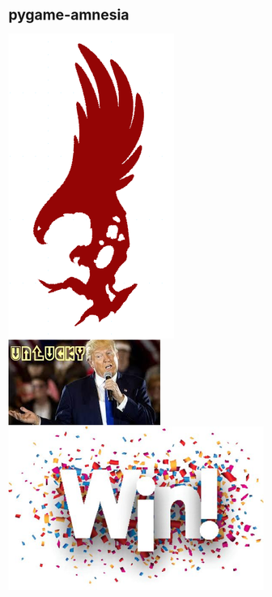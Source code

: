 # pygame-amnesia
<img src = "https://github.com/GetG00d/pygame-amnesia/blob/master/logo.png">
<img src = "https://github.com/GetG00d/pygame-amnesia/blob/master/trump.jpg">
<img src = "https://github.com/GetG00d/pygame-amnesia/blob/master/win.jpg">
